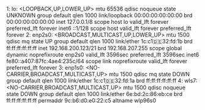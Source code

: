 1: lo: <LOOPBACK,UP,LOWER_UP> mtu 65536 qdisc noqueue state UNKNOWN group default qlen 1000
    link/loopback 00:00:00:00:00:00 brd 00:00:00:00:00:00
    inet 127.0.0.1/8 scope host lo
       valid_lft forever preferred_lft forever
    inet6 ::1/128 scope host 
       valid_lft forever preferred_lft forever
2: enp2s0: <BROADCAST,MULTICAST,UP,LOWER_UP> mtu 1500 qdisc mq state UP group default qlen 1000
    link/ether 1c:c1:de:32:fd:1b brd ff:ff:ff:ff:ff:ff
    inet 192.168.200.123/21 brd 192.168.207.255 scope global dynamic noprefixroute enp2s0
       valid_lft 3596sec preferred_lft 3596sec
    inet6 fe80::a407:87fc:4ae4:235c/64 scope link noprefixroute 
       valid_lft forever preferred_lft forever
3: enp1s0: <NO-CARRIER,BROADCAST,MULTICAST,UP> mtu 1500 qdisc mq state DOWN group default qlen 1000
    link/ether 1c:c1:de:32:fd:1a brd ff:ff:ff:ff:ff:ff
4: wls7: <NO-CARRIER,BROADCAST,MULTICAST,UP> mtu 1500 qdisc noqueue state DOWN group default qlen 1000
    link/ether 6e:bd:2c:86:eb:ce brd ff:ff:ff:ff:ff:ff permaddr 9c:b6:d0:e0:22:c5
    altname wlp96s0
